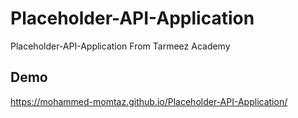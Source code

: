 # Placeholder-API-Application
Placeholder-API-Application From Tarmeez Academy

## Demo
https://mohammed-momtaz.github.io/Placeholder-API-Application/
